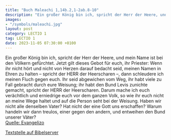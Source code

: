 ```yaml
---
title: "Buch Maleachi 1,14b.2,1-2ab.8-10"
description: "Ein großer König bin ich, spricht der Herr der Heere, und mein Name ist bei den Völkern gefürchtet. Jetzt gilt dieses Gebot für euch, ihr Priester: Wenn ihr nicht hört und nicht von Herzen darauf bedacht seid, meinen Namen in Ehren zu halten – spricht der HERR der Heerscharen –, ...."
images:
- "/symbols/maleachi.jpg"
layout: post
category: LECTIO 1
tag: LECTIO 1
date: 2023-11-05 07:30:00 +0100
---
```

Ein großer König bin ich, spricht der Herr der Heere, und mein Name ist bei den Völkern gefürchtet.
Jetzt gilt dieses Gebot für euch, ihr Priester:
Wenn ihr nicht hört und nicht von Herzen darauf bedacht seid, meinen Namen in Ehren zu halten
– spricht der HERR der Heerscharen –, dann schleudere ich meinen Fluch gegen euch.<!--more-->
Ihr seid abgewichen vom Weg, ihr habt viele zu Fall gebracht durch eure Weisung; ihr habt den Bund Levis zunichte gemacht, spricht der HERR der Heerscharen.
Darum mache ich euch verächtlich und erniedrige euch vor dem ganzen Volk, so wie ihr euch nicht an meine Wege haltet und auf die Person seht bei der Weisung.
Haben wir nicht alle denselben Vater? Hat nicht der eine Gott uns erschaffen? Warum handeln wir dann treulos, einer gegen den andern, und entweihen den Bund unserer Väter?<br>
[Quelle: Evangelizo](https://evangeliumtagfuertag.org/DE/gospel)

[Textstelle auf Bibelserver](https://www.bibleserver.com/EU/Maleachi1,14b.2,1-2ab.8-10)
